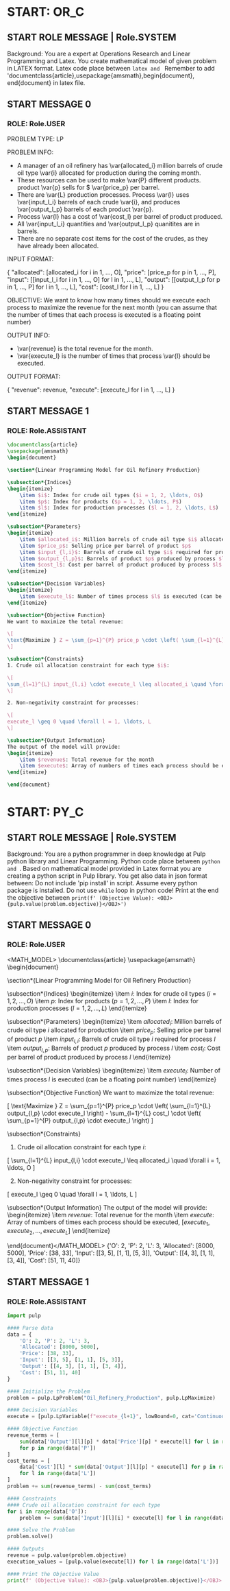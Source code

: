 # START: OR_C 
## START ROLE MESSAGE | Role.SYSTEM 
Background: You are a expert at Operations Research and Linear Programming and Latex. You create mathematical model of given problem in LATEX format. Latex code place between ```latex and ``` Remember to add 'documentclass{article},usepackage{amsmath},begin{document}, end{document} in latex file. 
## START MESSAGE 0 
### ROLE: Role.USER
<DESCRIPTION>
PROBLEM TYPE: LP

PROBLEM INFO: 

- A manager of an oil refinery has \var{allocated_i} million barrels of crude oil type \var{i} allocated for production during the coming month. 
- These resources can be used to make \var{P} different products. product \var{p} sells for $ \var{price_p} per barrel.
- There are \var{L} production processes. Process \var{l} uses \var{input_l_i} barrels of each crude \var{i}, and produces \var{output_l_p} barrels of each product \var{p}. 
- Process \var{l} has a cost of \var{cost_l} per barrel of product produced.
- All \var{input_l_i} quantities and \var{output_l_p} quanitites are in barrels. 
- There are no separate cost items for the cost of the crudes, as they have already been allocated.

INPUT FORMAT: 

{
    "allocated": [allocated_i for i in 1, ..., O],
    "price": [price_p for p in 1, ..., P],
    "input": [[input_l_i for i in 1, ..., O] for l in 1, ..., L],
    "output": [[output_l_p for p in 1, ..., P] for l in 1, ..., L],
    "cost": [cost_l for l in 1, ..., L]
}

OBJECTIVE: We want to know how many times should we execute each process to maximize the revenue for the next month (you can assume that the number of times that each process is executed is a floating point number)

OUTPUT INFO:

- \var{revenue} is the total revenue for the month.
- \var{execute_l} is the number of times that process \var{l} should be executed.

OUTPUT FORMAT:

{
    "revenue": revenue,
    "execute": [execute_l for l in 1, ..., L]
}

</DESCRIPTION>


## START MESSAGE 1 
### ROLE: Role.ASSISTANT
```latex
\documentclass{article}
\usepackage{amsmath}
\begin{document}

\section*{Linear Programming Model for Oil Refinery Production}

\subsection*{Indices}
\begin{itemize}
    \item $i$: Index for crude oil types ($i = 1, 2, \ldots, O$)
    \item $p$: Index for products ($p = 1, 2, \ldots, P$)
    \item $l$: Index for production processes ($l = 1, 2, \ldots, L$)
\end{itemize}

\subsection*{Parameters}
\begin{itemize}
    \item $allocated_i$: Million barrels of crude oil type $i$ allocated for production
    \item $price_p$: Selling price per barrel of product $p$
    \item $input_{l,i}$: Barrels of crude oil type $i$ required for process $l$
    \item $output_{l,p}$: Barrels of product $p$ produced by process $l$
    \item $cost_l$: Cost per barrel of product produced by process $l$
\end{itemize}

\subsection*{Decision Variables}
\begin{itemize}
    \item $execute_l$: Number of times process $l$ is executed (can be a floating point number)
\end{itemize}

\subsection*{Objective Function}
We want to maximize the total revenue:

\[
\text{Maximize } Z = \sum_{p=1}^{P} price_p \cdot \left( \sum_{l=1}^{L} output_{l,p} \cdot execute_l \right) - \sum_{l=1}^{L} cost_l \cdot \left( \sum_{p=1}^{P} output_{l,p} \cdot execute_l \right)
\]

\subsection*{Constraints}
1. Crude oil allocation constraint for each type $i$:

\[
\sum_{l=1}^{L} input_{l,i} \cdot execute_l \leq allocated_i \quad \forall i = 1, \ldots, O
\]

2. Non-negativity constraint for processes:

\[
execute_l \geq 0 \quad \forall l = 1, \ldots, L
\]

\subsection*{Output Information}
The output of the model will provide:
\begin{itemize}
    \item $revenue$: Total revenue for the month
    \item $execute$: Array of numbers of times each process should be executed, $[execute_1, execute_2, \ldots, execute_L]$
\end{itemize}

\end{document}
```

# START: PY_C 
## START ROLE MESSAGE | Role.SYSTEM 
Background: You are a python programmer in deep knowledge at Pulp python library and Linear Programming. Python code place between ```python and ```. Based on mathematical model provided in Latex format you are creating a python script in Pulp library. You get also data in json format between: <DATA></DATA> Do not include 'pip install' in script. Assume every python package is installed. Do not use `while` loop in python code! Print at the end the objective between <OBJ></OBJ> `print(f' (Objective Value): <OBJ>{pulp.value(problem.objective)}</OBJ>')` 
## START MESSAGE 0 
### ROLE: Role.USER
<MATH_MODEL>
\documentclass{article}
\usepackage{amsmath}
\begin{document}

\section*{Linear Programming Model for Oil Refinery Production}

\subsection*{Indices}
\begin{itemize}
    \item $i$: Index for crude oil types ($i = 1, 2, \ldots, O$)
    \item $p$: Index for products ($p = 1, 2, \ldots, P$)
    \item $l$: Index for production processes ($l = 1, 2, \ldots, L$)
\end{itemize}

\subsection*{Parameters}
\begin{itemize}
    \item $allocated_i$: Million barrels of crude oil type $i$ allocated for production
    \item $price_p$: Selling price per barrel of product $p$
    \item $input_{l,i}$: Barrels of crude oil type $i$ required for process $l$
    \item $output_{l,p}$: Barrels of product $p$ produced by process $l$
    \item $cost_l$: Cost per barrel of product produced by process $l$
\end{itemize}

\subsection*{Decision Variables}
\begin{itemize}
    \item $execute_l$: Number of times process $l$ is executed (can be a floating point number)
\end{itemize}

\subsection*{Objective Function}
We want to maximize the total revenue:

\[
\text{Maximize } Z = \sum_{p=1}^{P} price_p \cdot \left( \sum_{l=1}^{L} output_{l,p} \cdot execute_l \right) - \sum_{l=1}^{L} cost_l \cdot \left( \sum_{p=1}^{P} output_{l,p} \cdot execute_l \right)
\]

\subsection*{Constraints}
1. Crude oil allocation constraint for each type $i$:

\[
\sum_{l=1}^{L} input_{l,i} \cdot execute_l \leq allocated_i \quad \forall i = 1, \ldots, O
\]

2. Non-negativity constraint for processes:

\[
execute_l \geq 0 \quad \forall l = 1, \ldots, L
\]

\subsection*{Output Information}
The output of the model will provide:
\begin{itemize}
    \item $revenue$: Total revenue for the month
    \item $execute$: Array of numbers of times each process should be executed, $[execute_1, execute_2, \ldots, execute_L]$
\end{itemize}

\end{document}</MATH_MODEL>
<DATA>
{'O': 2, 'P': 2, 'L': 3, 'Allocated': [8000, 5000], 'Price': [38, 33], 'Input': [[3, 5], [1, 1], [5, 3]], 'Output': [[4, 3], [1, 1], [3, 4]], 'Cost': [51, 11, 40]}</DATA>


## START MESSAGE 1 
### ROLE: Role.ASSISTANT
```python
import pulp

#### Parse data
data = {
    'O': 2, 'P': 2, 'L': 3,
    'Allocated': [8000, 5000],
    'Price': [38, 33],
    'Input': [[3, 5], [1, 1], [5, 3]],
    'Output': [[4, 3], [1, 1], [3, 4]],
    'Cost': [51, 11, 40]
}

#### Initialize the Problem
problem = pulp.LpProblem("Oil_Refinery_Production", pulp.LpMaximize)

#### Decision Variables
execute = [pulp.LpVariable(f"execute_{l+1}", lowBound=0, cat='Continuous') for l in range(data['L'])]

#### Objective Function
revenue_terms = [
    sum(data['Output'][l][p] * data['Price'][p] * execute[l] for l in range(data['L']))
    for p in range(data['P'])
]
cost_terms = [
    data['Cost'][l] * sum(data['Output'][l][p] * execute[l] for p in range(data['P']))
    for l in range(data['L'])
]
problem += sum(revenue_terms) - sum(cost_terms)

#### Constraints
#### Crude oil allocation constraint for each type
for i in range(data['O']):
    problem += sum(data['Input'][l][i] * execute[l] for l in range(data['L'])) <= data['Allocated'][i]

#### Solve the Problem
problem.solve()

#### Outputs
revenue = pulp.value(problem.objective)
execution_values = [pulp.value(execute[l]) for l in range(data['L'])]

#### Print the Objective Value
print(f' (Objective Value): <OBJ>{pulp.value(problem.objective)}</OBJ>')
```



